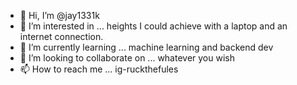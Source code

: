 - 👋 Hi, I’m @jay1331k
- 👀 I’m interested in ... heights I could achieve with a laptop and an internet connection.
- 🌱 I’m currently learning ... machine learning and backend dev
- 💞️ I’m looking to collaborate on ... whatever you wish
- 📫 How to reach me ... ig-ruckthefules

<!---
jay1331k/jay1331k is a ✨ special ✨ repository because its `README.md` (this file) appears on your GitHub profile.
You can click the Preview link to take a look at your changes.
--->
